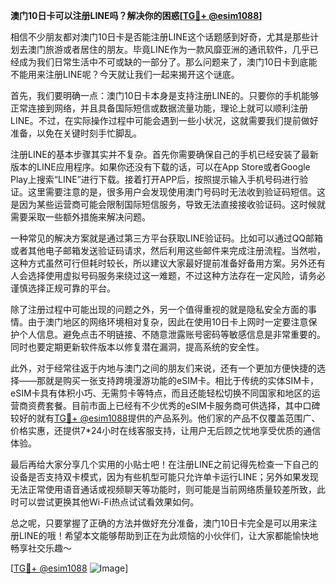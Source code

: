 **澳门10日卡可以注册LINE吗？解决你的困惑[[TG💪+ @esim1088](https://t.me/s/esim1088)]**

相信不少朋友都对澳门10日卡是否能注册LINE这个话题感到好奇，尤其是那些计划去澳门旅游或者居住的朋友。毕竟LINE作为一款风靡亚洲的通讯软件，几乎已经成为我们日常生活中不可或缺的一部分了。那么问题来了，澳门10日卡到底能不能用来注册LINE呢？今天就让我们一起来揭开这个谜底。

首先，我们要明确一点：澳门10日卡本身是支持注册LINE的。只要你的手机能够正常连接到网络，并且具备国际短信或数据流量功能，理论上就可以顺利注册LINE。不过，在实际操作过程中可能会遇到一些小状况，这就需要我们提前做好准备，以免在关键时刻手忙脚乱。

注册LINE的基本步骤其实并不复杂。首先你需要确保自己的手机已经安装了最新版本的LINE应用程序。如果你还没有下载的话，可以在App Store或者Google Play上搜索“LINE”进行下载。接着打开APP后，按照提示输入手机号码进行验证。这里需要注意的是，很多用户会发现使用澳门号码时无法收到验证码短信。这是因为某些运营商可能会限制国际短信服务，导致无法直接接收验证码。这时候就需要采取一些额外措施来解决问题。

一种常见的解决方案就是通过第三方平台获取LINE验证码。比如可以通过QQ邮箱或者其他电子邮箱发送验证码请求，然后利用这些邮件来完成注册流程。当然啦，这种方式虽然可行但耗时较长，所以建议大家最好提前准备好备用方案。另外还有人会选择使用虚拟号码服务来绕过这一难题，不过这种方法存在一定风险，请务必谨慎选择正规可靠的平台。

除了注册过程中可能出现的问题之外，另一个值得重视的就是隐私安全方面的事情。由于澳门地区的网络环境相对复杂，因此在使用10日卡上网时一定要注意保护个人信息。避免点击不明链接、不随意泄露账号密码等敏感信息是非常重要的。同时也要定期更新软件版本以修复潜在漏洞，提高系统的安全性。

此外，对于经常往返于内地与澳门之间的朋友们来说，还有一个更加方便快捷的选择——那就是购买一张支持跨境漫游功能的eSIM卡。相比于传统的实体SIM卡，eSIM卡具有体积小巧、无需剪卡等特点，而且还能轻松切换不同国家和地区的运营商资费套餐。目前市面上已经有不少优秀的eSIM卡服务商可供选择，其中口碑较好的就有[TG💪+ @esim1088](https://t.me/s/esim1088)提供的产品系列。他们家的产品不仅覆盖范围广、价格实惠，还提供7*24小时在线客服支持，让用户无后顾之忧地享受优质的通信体验。

最后再给大家分享几个实用的小贴士吧！在注册LINE之前记得先检查一下自己的设备是否支持双卡模式，因为有些机型可能只允许单卡运行LINE；另外如果发现无法正常使用语音通话或视频聊天等功能时，则可能是当前网络质量较差所致，此时可以尝试更换其他Wi-Fi热点试试看效果如何。

总之呢，只要掌握了正确的方法并做好充分准备，澳门10日卡完全是可以用来注册LINE的哦！希望本文能够帮助到正在为此烦恼的小伙伴们，让大家都能愉快地畅享社交乐趣～

[[TG💪+ @esim1088](https://t.me/s/esim1088) ![Image](https://i.postimg.cc/4NQfJmqS/Snipaste-2025-05-13-00-14-12.png)]